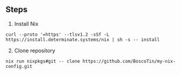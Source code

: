 ## Steps

1. Install Nix

```
curl --proto '=https' --tlsv1.2 -sSf -L https://install.determinate.systems/nix | sh -s -- install
```

2. Clone repository

```
nix run nixpkgs#git -- clone https://github.com/BoscoTin/my-nix-config.git
```